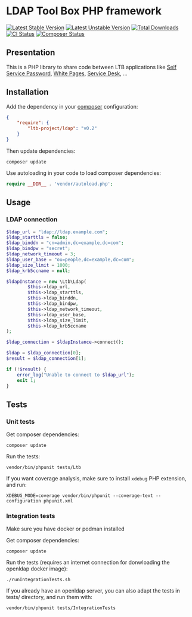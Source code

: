 # LDAP Tool Box PHP framework

[![Latest Stable Version](http://poser.pugx.org/ltb-project/ldap/v)](https://packagist.org/packages/ltb-project/ldap)
[![Latest Unstable Version](http://poser.pugx.org/ltb-project/ldap/v/unstable)](https://packagist.org/packages/ltb-project/ldap)
[![Total Downloads](http://poser.pugx.org/ltb-project/ldap/downloads)](https://packagist.org/packages/ltb-project/ldap)
[![CI Status](https://github.com/ltb-project/ltb-common/actions/workflows/unittests.yml/badge.svg)](https://github.com/ltb-project/ltb-common/actions/workflows/unittests.yml)
[![Composer Status](https://github.com/ltb-project/ltb-common/actions/workflows/php.yml/badge.svg)](https://github.com/ltb-project/ltb-common/actions/workflows/php.yml)

## Presentation

This is a PHP library to share code between LTB applications like [Self Service Password](https://github.com/ltb-project/self-service-password), [White Pages](https://github.com/ltb-project/white-pages), [Service Desk](https://github.com/ltb-project/service-desk), ...

## Installation

Add the dependency in your [composer](https://getcomposer.org/) configuration:

```json
{
    "require": {
        "ltb-project/ldap": "v0.2"
    }
}
```

Then update dependencies:
```
composer update
```

Use autoloading in your code to load composer dependencies:
```php
require __DIR__ . 'vendor/autoload.php';
```

## Usage

### LDAP connection

```php
$ldap_url = "ldap://ldap.example.com";
$ldap_starttls = false;
$ldap_binddn = "cn=admin,dc=example,dc=com";
$ldap_bindpw = "secret";
$ldap_network_timeout = 3;
$ldap_user_base = "ou=people,dc=example,dc=com";
$ldap_size_limit = 1000;                         
$ldap_krb5ccname = null;

$ldapInstance = new \Ltb\Ldap(                       
        $this->ldap_url,        
        $this->ldap_starttls,   
        $this->ldap_binddn, 
        $this->ldap_bindpw,
        $this->ldap_network_timeout,
        $this->ldap_user_base,
        $this->ldap_size_limit,
        $this->ldap_krb5ccname
);

$ldap_connection = $ldapInstance->connect();

$ldap = $ldap_connection[0];
$result = $ldap_connection[1];

if (!$result) {
    error_log("Unable to connect to $ldap_url");
    exit 1;
}
```

## Tests


### Unit tests

Get composer dependencies:

```
composer update
```

Run the tests:

```
vendor/bin/phpunit tests/Ltb
```

If you want coverage analysis, make sure to install `xdebug` PHP extension, and run:

```
XDEBUG_MODE=coverage vendor/bin/phpunit --coverage-text --configuration phpunit.xml
```


### Integration tests

Make sure you have docker or podman installed

Get composer dependencies:

```
composer update
```

Run the tests (requires an internet connection for donwloading the openldap docker image):

```
./runIntegrationTests.sh
```

If you already have an openldap server, you can also adapt the tests in tests/ directory, and run them with:

```
vendor/bin/phpunit tests/IntegrationTests
```


